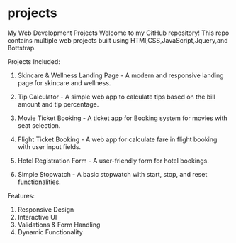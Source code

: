 # projects
My Web Development Projects
Welcome to my GitHub repository!
This repo contains multiple web projects built using HTMl,CSS,JavaScript,Jquery,and Bottstrap.

Projects Included:
1. Skincare & Wellness Landing Page - A modern and responsive landing page for skincare and wellness.

2. Tip Calculator - A simple web app to calculate tips based on the bill amount and tip percentage.

3. Movie Ticket Booking - A ticket app for Booking system for movies with seat selection.

4. Flight Ticket Booking - A web app for calculate fare in flight booking with user input fields.

5. Hotel Registration Form - A user-friendly form for hotel bookings.

6. Simple Stopwatch - A basic stopwatch with start, stop, and reset functionalities.

Features:
1. Responsive Design
2. Interactive UI
3. Validations & Form Handling 
4. Dynamic Functionality
